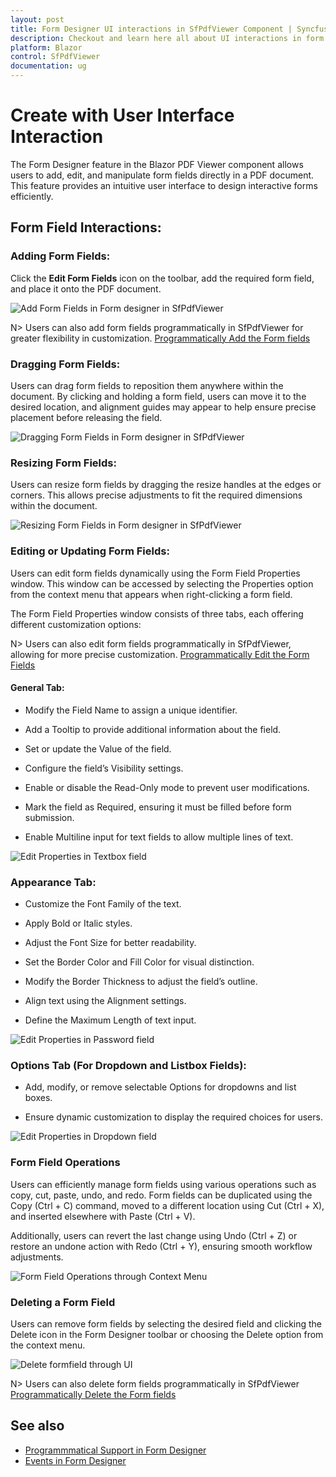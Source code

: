 ```yaml
---
layout: post
title: Form Designer UI interactions in SfPdfViewer Component | Syncfusion
description: Checkout and learn here all about UI interactions in form Designer in Syncfusion Blazor SfPdfViewer component and much more.
platform: Blazor
control: SfPdfViewer
documentation: ug
---
```


# Create with User Interface Interaction

The Form Designer feature in the Blazor PDF Viewer component allows users to add, edit, and manipulate form fields directly in a PDF document. This feature provides an intuitive user interface to design interactive forms efficiently. 

## Form Field Interactions: 

### Adding Form Fields: 

Click the **Edit Form Fields** icon on the toolbar, add the required form field, and place it onto the PDF document.

![Add Form Fields in Form designer in SfPdfViewer](../form-designer/form-designer-images/add-formfields-formdesigner-sfpdfviewer.gif)

N> Users can also add form fields programmatically in SfPdfViewer for greater flexibility in customization.
[Programmatically Add the Form fields](./hand-written-signature)

### Dragging Form Fields: 

Users can drag form fields to reposition them anywhere within the document. By clicking and holding a form field, users can move it to the desired location, and alignment guides may appear to help ensure precise placement before releasing the field.

![Dragging Form Fields in Form designer in SfPdfViewer](../form-designer/form-designer-images/drag-formfields-formdesigner-sfpdfviewer.gif)

### Resizing Form Fields: 

Users can resize form fields by dragging the resize handles at the edges or corners. This allows precise adjustments to fit the required dimensions within the document.

![Resizing Form Fields in Form designer in SfPdfViewer](../form-designer/form-designer-images/resize-formfields-formdesigner-sfpdfviewer.gif)

### Editing or Updating Form Fields:

Users can edit form fields dynamically using the Form Field Properties window. This window can be accessed by selecting the Properties option from the context menu that appears when right-clicking a form field.

The Form Field Properties window consists of three tabs, each offering different customization options:

N> Users can also edit form fields programmatically in SfPdfViewer, allowing for more precise customization.
[Programmatically Edit the Form Fields](./hand-written-signature)

#### General Tab:

* Modify the Field Name to assign a unique identifier.

* Add a Tooltip to provide additional information about the field.

* Set or update the Value of the field.

* Configure the field’s Visibility settings.

* Enable or disable the Read-Only mode to prevent user modifications.

* Mark the field as Required, ensuring it must be filled before form submission.

* Enable Multiline input for text fields to allow multiple lines of text.

![Edit Properties in Textbox field](../form-designer/form-designer-images/textbox-propertypanel-sfpdfviewer.png)

### Appearance Tab:

* Customize the Font Family of the text.

* Apply Bold or Italic styles.

* Adjust the Font Size for better readability.

* Set the Border Color and Fill Color for visual distinction.

* Modify the Border Thickness to adjust the field’s outline.

* Align text using the Alignment settings.

* Define the Maximum Length of text input.

![Edit Properties in Password field](../form-designer/form-designer-images/password-properypanel-apperance-formdesigner-sfpdfviewer.png)

### Options Tab (For Dropdown and Listbox Fields):

* Add, modify, or remove selectable Options for dropdowns and list boxes.

* Ensure dynamic customization to display the required choices for users.

![Edit Properties in Dropdown field](../form-designer/form-designer-images/dropdown-properypanel-options-sfpdfviewer.png)

### Form Field Operations

Users can efficiently manage form fields using various operations such as copy, cut, paste, undo, and redo. Form fields can be duplicated using the Copy (Ctrl + C) command, moved to a different location using Cut (Ctrl + X), and inserted elsewhere with Paste (Ctrl + V).

Additionally, users can revert the last change using Undo (Ctrl + Z) or restore an undone action with Redo (Ctrl + Y), ensuring smooth workflow adjustments.

![Form Field Operations through Context Menu](../form-designer/form-designer-images/formfield-operations-sfpdfviewer.png)

### Deleting a Form Field

Users can remove form fields by selecting the desired field and clicking the Delete icon in the Form Designer toolbar or choosing the Delete option from the context menu.

![Delete formfield through UI](../form-designer/form-designer-images/delete-formfields-formdesigner-sfpdfviewer.png)

N> Users can also delete form fields programmatically in SfPdfViewer
[Programmatically Delete the Form fields](./hand-written-signature)

## See also

* [Programmmatical Support in Form Designer](./hand-written-signature)
* [Events in Form Designer](./hand-written-signature)